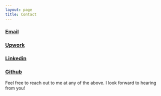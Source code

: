 ```yaml
---
layout: page
title: Contact
---
```


### [Email](mailto:dustinlwicker@gmail.com "Click to send me an email")

### [Upwork](https://www.upwork.com/o/profiles/users/~01d8db63e27557c1eb/ "Click to view my Upwork profile")

### [Linkedin](https://www.linkedin.com/in/dustin-wicker/ "Click to view my Linkedin profile")

### [Github](https://github.com/dustinwicker "Click to view my Github profile")

Feel free to reach out to me at any of the above. I look forward to hearing from you!
